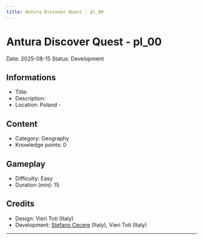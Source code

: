 ```yaml
---
title: Antura Discover Quest - pl_00
---
```


# Antura Discover Quest - pl_00
Date: 2025-08-15
Status: Development

## Informations

- Title: 
- Description: 
- Location: Poland - 
## Content
- Category: Geography
- Knowledge points: 0
## Gameplay
- Difficulty: Easy
- Duration (min): 15
## Credits
- Design: Vieri Toti (Italy)
- Development: [Stefano Cecere](https://stefanocecere.com) (Italy), Vieri Toti (Italy)

---

